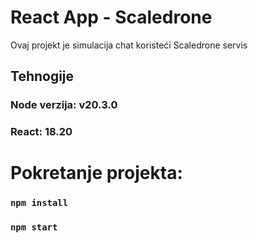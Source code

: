 #  React App - Scaledrone

Ovaj projekt je simulacija chat koristeći Scaledrone servis
## Tehnogije

### Node verzija: v20.3.0
### React: 18.20



# Pokretanje projekta:
### `npm install`
### `npm start`

